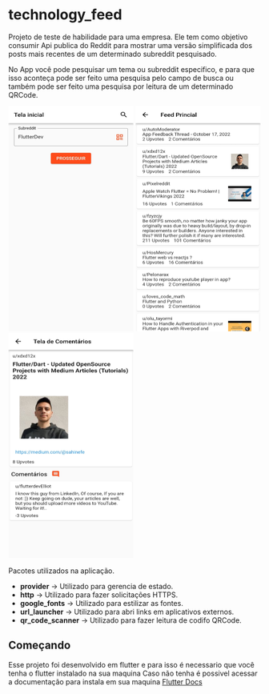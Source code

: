 # technology_feed

Projeto de teste de habilidade para uma empresa. Ele tem como objetivo consumir Api publica do Reddit para mostrar uma versão simplificada dos posts mais recentes de um determinado subreddit pesquisado.

No App você pode pesquisar um tema ou subreddit especifico, e para que isso aconteça pode ser feito uma pesquisa pelo campo de busca ou também pode ser feito uma pesquisa por leitura de um determinado QRCode.

<img src=".\screenshots\1.jpg"  height="450" width="250"/> <img src=".\screenshots\2.jpg"  height="450" width="250"/> <img src=".\screenshots\3.jpg"  height="450" width="250"/>

Pacotes utilizados na aplicação.
- **provider** -> Utilizado para gerencia de estado.
- **http** -> Utilizado para fazer solicitações HTTPS.
- **google_fonts** -> Utilizado para estilizar as fontes.
- **url_launcher** -> Utilizado para abri links em aplicativos externos.
- **qr_code_scanner** -> Utilizado para fazer leitura de codifo QRCode.

## Começando

Esse projeto foi desenvolvido em flutter e para isso é necessario que você tenha o flutter instalado na sua maquina
Caso não tenha é possivel acessar a documentação para instala em sua maquina [Flutter Docs](https://docs.flutter.dev/get-started/install/windows)
